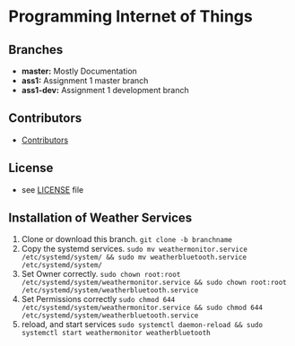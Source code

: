 # Programming Internet of Things

## Branches

- **master:** Mostly Documentation
- **ass1:** Assignment 1 master branch
- **ass1-dev:** Assignment 1 development branch

## Contributors

- [Contributors](https://github.com/Volkor3-16/piot/graphs/contributors)

## License

- see [LICENSE](https://github.com/Volkor3-16/piot/blob/master/LICENSE.md) file

## Installation of Weather Services

1. Clone or download this branch. `git clone -b branchname`
2. Copy the systemd services. `sudo mv weathermonitor.service /etc/systemd/system/ && sudo mv weatherbluetooth.service /etc/systemd/system/`
3. Set Owner correctly. `sudo chown root:root /etc/systemd/system/weathermonitor.service && sudo chown root:root /etc/systemd/system/weatherbluetooth.service`
4. Set Permissions correctly `sudo chmod 644 /etc/systemd/system/weathermonitor.service && sudo chmod 644 /etc/systemd/system/weatherbluetooth.service`
5. reload, and start services `sudo systemctl daemon-reload && sudo systemctl start weathermonitor weatherbluetooth`